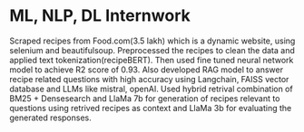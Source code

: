 # ML, NLP, DL Internwork
Scraped recipes from Food.com(3.5 lakh) which is a dynamic website, using selenium and beautifulsoup. Preprocessed the recipes to clean the data and applied text tokenization(recipeBERT). Then used fine tuned neural network model to achieve R2 score of 0.93. Also developed RAG model to answer recipe related questions with high accuracy using Langchain, FAISS vector database and LLMs like mistral, openAI. Used hybrid retrival combination of BM25 + Densesearch and LlaMa 7b for generation of recipes relevant to questions using retrived recipes as context and LlaMa 3b for evaluating the generated responses.
